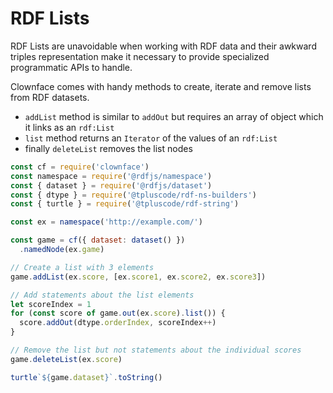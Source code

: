 # RDF Lists

RDF Lists are unavoidable when working with RDF data and their awkward triples representation make it necessary to provide specialized programmatic APIs to handle.

Clownface comes with handy methods to create, iterate and remove lists from RDF datasets.

- `addList` method is similar to `addOut` but requires an array of object which it links as an `rdf:List`
- `list` method returns an `Iterator` of the values of an `rdf:List`
- finally `deleteList` removes the list nodes

<run-kit>

```js
const cf = require('clownface')
const namespace = require('@rdfjs/namespace')
const { dataset } = require('@rdfjs/dataset')
const { dtype } = require('@tpluscode/rdf-ns-builders')
const { turtle } = require('@tpluscode/rdf-string')

const ex = namespace('http://example.com/')

const game = cf({ dataset: dataset() })
  .namedNode(ex.game)

// Create a list with 3 elements 
game.addList(ex.score, [ex.score1, ex.score2, ex.score3])

// Add statements about the list elements
let scoreIndex = 1
for (const score of game.out(ex.score).list()) {
  score.addOut(dtype.orderIndex, scoreIndex++)
}

// Remove the list but not statements about the individual scores
game.deleteList(ex.score)

turtle`${game.dataset}`.toString()
```

</run-kit>
